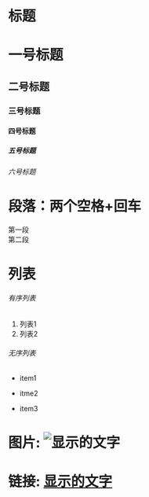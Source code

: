 # 标题
# 一号标题
## 二号标题
### 三号标题
#### 四号标题
##### 五号标题
###### 六号标题

# 段落：两个空格+回车
第一段  
第二段

# 列表
###### 有序列表
1. 列表1
2. 列表2
###### 无序列表
* item1
+ itme2
- item3

# 图片: ![显示的文字](http://path)
# 链接: [显示的文字](www.linkedin.com/in/heyizhang23)
